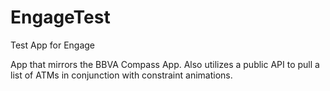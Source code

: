 # EngageTest
Test App for Engage

App that mirrors the BBVA Compass App. Also utilizes a public API to pull a list of ATMs in conjunction with constraint animations.
